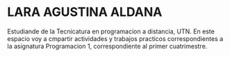 # LARA AGUSTINA ALDANA
 Estudiande de la Tecnicatura en programacion a distancia, UTN.
En este espacio voy a cmpartir actividades y trabajos practicos correspondientes a la asignatura Programacion 1, correspondiente al primer cuatrimestre.
